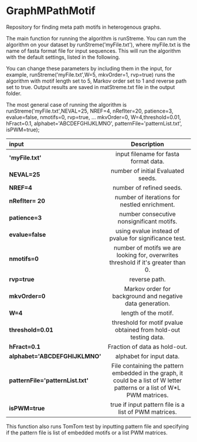 # GraphMPathMotif
Repository for finding meta path motifs in heterogenous graphs.

The main function for running the algorithm is runStreme. You can rum the algorithm on your dataset by runStreme('myFile.txt'), where myFile.txt is the name of fasta format file for input sequences. This will run the algorithm with the default settings, listed in the following.

You can change these parameters  by including them in the input, for example,  runStreme('myFile.txt',W=5, mkvOrder=1, rvp=true) runs the algorithm with motif length set to 5,  Markov order set to 1 and reverse path set to true. Output results are saved in matStreme.txt file in the output folder.

The most general case of running the algorithm is  
runStreme('myFile.txt',NEVAL=25, NREF=4, nRefIter=20, patience=3, evalue=false, nmotifs=0, rvp=true, ...
    mkvOrder=0, W=4,threshold=0.01, hFract=0.1, alphabet='ABCDEFGHIJKLMNO', patternFile='patternList.txt', isPWM=true);
  
  | input       | Description | 
| :---        |    :----:   |  
| **'myFile.txt'**      | input filename for fasta format data.       | 
| **NEVAL=25**  | number of initial Evaluated seeds.        | 
|  **NREF=4**        |    number of refined seeds.  |
|  **nRefIter= 20**   |    number of iterations for nestled enrichment.  |
|  **patience=3**    |    number consecutive nonsignificant motifs.   |
|  **evalue=false**   |    using evalue instead of pvalue for significance test.  |
|  **nmotifs=0**      |    number of motifs we are looking for, overwrites threshold if it's greater than 0.  |
|  **rvp=true**        |   reverse path.  |
 |  **mkvOrder=0**    |    Markov order for background and negative data generation.  |
|  **W=4**             | length of the motif.   |
|  **threshold=0.01**  |  threshold for motif pvalue obtained from hold-out testing data.   |
|  **hFract=0.1**     |   Fraction of data as hold-out.  |
|  **alphabet='ABCDEFGHIJKLMNO'**   |     alphabet for input data.  |
|  **patternFile='patternList.txt'**    | File containing the pattern embedded in the graph, it could be a list of W letter patterns or a list of W*L PWM matrices.  |  
|  **isPWM=true**                |        true if input pattern file is a list of PWM matrices.

This function also runs TomTom test by inputting pattern file and specifying if the pattern file is list of embedded motifs or a list PWM matrices. 

